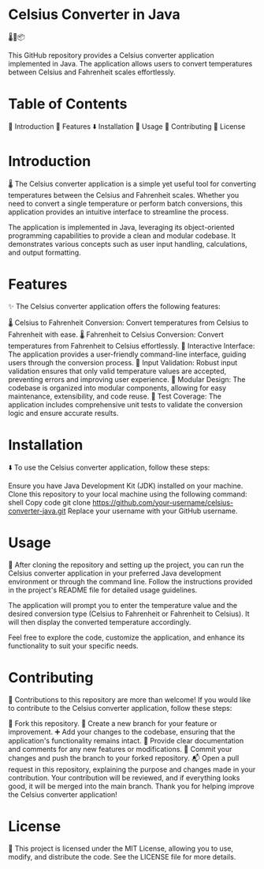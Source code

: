# Celsius Converter in Java
🌡️🔄📦

This GitHub repository provides a Celsius converter application implemented in Java. The application allows users to convert temperatures between Celsius and Fahrenheit scales effortlessly.

# Table of Contents
📝 Introduction
🌟 Features
⬇️ Installation
🚀 Usage
🤝 Contributing
📄 License

# Introduction
🌡️ The Celsius converter application is a simple yet useful tool for converting temperatures between the Celsius and Fahrenheit scales. Whether you need to convert a single temperature or perform batch conversions, this application provides an intuitive interface to streamline the process.

The application is implemented in Java, leveraging its object-oriented programming capabilities to provide a clean and modular codebase. It demonstrates various concepts such as user input handling, calculations, and output formatting.

# Features
✨ The Celsius converter application offers the following features:

🌡️ Celsius to Fahrenheit Conversion: Convert temperatures from Celsius to Fahrenheit with ease.
🌡️ Fahrenheit to Celsius Conversion: Convert temperatures from Fahrenheit to Celsius effortlessly.
🔄 Interactive Interface: The application provides a user-friendly command-line interface, guiding users through the conversion process.
📝 Input Validation: Robust input validation ensures that only valid temperature values are accepted, preventing errors and improving user experience.
🔀 Modular Design: The codebase is organized into modular components, allowing for easy maintenance, extensibility, and code reuse.
🧪 Test Coverage: The application includes comprehensive unit tests to validate the conversion logic and ensure accurate results.

# Installation
⬇️ To use the Celsius converter application, follow these steps:

Ensure you have Java Development Kit (JDK) installed on your machine.
Clone this repository to your local machine using the following command:
shell
Copy code
git clone https://github.com/your-username/celsius-converter-java.git
Replace your username with your GitHub username.

# Usage
🚀 After cloning the repository and setting up the project, you can run the Celsius converter application in your preferred Java development environment or through the command line. Follow the instructions provided in the project's README file for detailed usage guidelines.

The application will prompt you to enter the temperature value and the desired conversion type (Celsius to Fahrenheit or Fahrenheit to Celsius). It will then display the converted temperature accordingly.

Feel free to explore the code, customize the application, and enhance its functionality to suit your specific needs.

# Contributing
🤝 Contributions to this repository are more than welcome! If you would like to contribute to the Celsius converter application, follow these steps:

🍴 Fork this repository.
🔀 Create a new branch for your feature or improvement.
➕ Add your changes to the codebase, ensuring that the application's functionality remains intact.
📝 Provide clear documentation and comments for any new features or modifications.
💾 Commit your changes and push the branch to your forked repository.
📬 Open a pull request in this repository, explaining the purpose and changes made in your contribution.
Your contribution will be reviewed, and if everything looks good, it will be merged into the main branch. Thank you for helping improve the Celsius converter application!

# License
📄 This project is licensed under the MIT License, allowing you to use, modify, and distribute the code. See the LICENSE file for more details.

